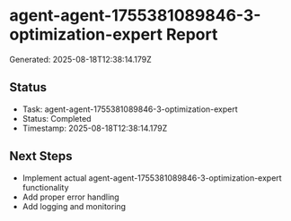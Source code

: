 # agent-agent-1755381089846-3-optimization-expert Report

Generated: 2025-08-18T12:38:14.179Z

## Status
- Task: agent-agent-1755381089846-3-optimization-expert
- Status: Completed
- Timestamp: 2025-08-18T12:38:14.179Z

## Next Steps
- Implement actual agent-agent-1755381089846-3-optimization-expert functionality
- Add proper error handling
- Add logging and monitoring
